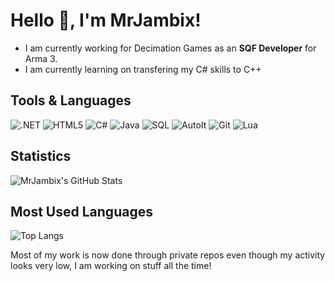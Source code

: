 # Hello 👋, I'm MrJambix!

-  I am currently working for Decimation Games as an **SQF Developer** for Arma 3.
-  I am currently learning on transfering my C# skills to C++

## Tools & Languages

![.NET](https://img.shields.io/badge/.NET-512BD4?style=flat&logo=.net&logoColor=white)
![HTML5](https://img.shields.io/badge/HTML5-E34F26?style=flat&logo=html5&logoColor=white)
![C#](https://img.shields.io/badge/C%23-239120?style=flat&logo=c-sharp&logoColor=white)
![Java](https://img.shields.io/badge/Java-007396?style=flat&logo=java&logoColor=white)
![SQL](https://img.shields.io/badge/SQL-4479A1?style=flat&logo=sql&logoColor=white)
![AutoIt](https://img.shields.io/badge/AutoIt-007396?style=flat&logo=autoit&logoColor=white)
![Git](https://img.shields.io/badge/Git-F05032?style=flat&logo=git&logoColor=white)
![Lua](https://img.shields.io/badge/Lua-2C2D72?style=flat&logo=lua&logoColor=white)

## Statistics

![MrJambix's GitHub Stats](https://github-readme-stats.vercel.app/api?username=MrJambix&show_icons=true&theme=default&count_private=true)

## Most Used Languages

![Top Langs](https://github-readme-stats.vercel.app/api/top-langs/?username=MrJambix&layout=compact)

Most of my work is now done through private repos even though my activity looks very low, I am working on stuff all the time!
